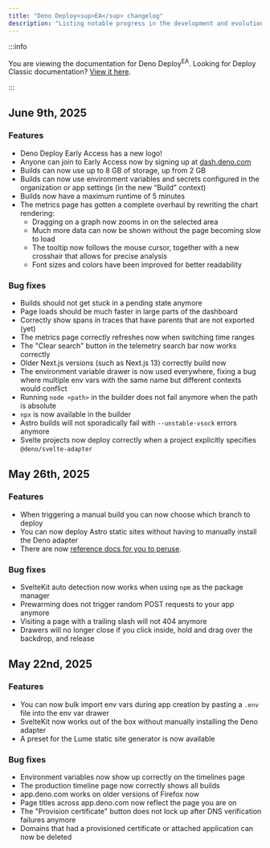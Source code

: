 ```yaml
---
title: "Deno Deploy<sup>EA</sup> changelog"
description: "Listing notable progress in the development and evolution of Deno Deploy Early Access"
---
```


:::info

You are viewing the documentation for Deno Deploy<sup>EA</sup>. Looking for
Deploy Classic documentation? [View it here](/deploy/).

:::

## June 9th, 2025

### Features

- Deno Deploy Early Access has a new logo!
- Anyone can join to Early Access now by signing up at
  [dash.deno.com](https://dash.deno.com/account#early-access)
- Builds can now use up to 8 GB of storage, up from 2 GB
- Builds can now use environment variables and secrets configured in the
  organization or app settings (in the new “Build” context)
- Builds now have a maximum runtime of 5 minutes
- The metrics page has gotten a complete overhaul by rewriting the chart
  rendering:
  - Dragging on a graph now zooms in on the selected area
  - Much more data can now be shown without the page becoming slow to load
  - The tooltip now follows the mouse cursor, together with a new crosshair that
    allows for precise analysis
  - Font sizes and colors have been improved for better readability

### Bug fixes

- Builds should not get stuck in a pending state anymore
- Page loads should be much faster in large parts of the dashboard
- Correctly show spans in traces that have parents that are not exported (yet)
- The metrics page correctly refreshes now when switching time ranges
- The "Clear search" button in the telemetry search bar now works correctly
- Older Next.js versions (such as Next.js 13) correctly build now
- The environment variable drawer is now used everywhere, fixing a bug where
  multiple env vars with the same name but different contexts would conflict
- Running `node <path>` in the builder does not fail anymore when the path is
  absolute
- `npx` is now available in the builder
- Astro builds will not sporadically fail with `--unstable-vsock` errors anymore
- Svelte projects now deploy correctly when a project explicitly specifies
  `@deno/svelte-adapter`

## May 26th, 2025

### Features

- When triggering a manual build you can now choose which branch to deploy
- You can now deploy Astro static sites without having to manually install the
  Deno adapter
- There are now
  [reference docs for you to peruse](https://docs.deno.com/deploy/early-access/).

### Bug fixes

- SvelteKit auto detection now works when using `npm` as the package manager
- Prewarming does not trigger random POST requests to your app anymore
- Visiting a page with a trailing slash will not 404 anymore
- Drawers will no longer close if you click inside, hold and drag over the
  backdrop, and release

## May 22nd, 2025

### Features

- You can now bulk import env vars during app creation by pasting a `.env` file
  into the env var drawer
- SvelteKit now works out of the box without manually installing the Deno
  adapter
- A preset for the Lume static site generator is now available

### Bug fixes

- Environment variables now show up correctly on the timelines page
- The production timeline page now correctly shows all builds
- app.deno.com works on older versions of Firefox now
- Page titles across app.deno.com now reflect the page you are on
- The "Provision certificate" button does not lock up after DNS verification
  failures anymore
- Domains that had a provisioned certificate or attached application can now be
  deleted
